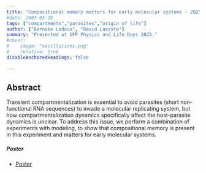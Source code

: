 ```yaml
---
title: "Compositional memory matters for early molecular systems - 2025"
#date: 2003-03-10
tags: ["compartments","parasites","origin of life"]
author: ["Barnabe Ledoux", "David Lacoste"]
summary: "Presented at SFP Physics and Life Days 2025." 
#cover:
#    image: "oscillations.png"
#    relative: true
disableAnchoredHeadings: false

---
```


## Abstract

Transient compartmentalization is essential to avoid parasites (short non-functional RNA sequences) to invade a molecular replicating system, but how  compartmentalization dynamics specifically affect the host-parasite dynamics is unclear. To address this issue, we perform a combination of experiments with modeling, to show that compositional memory is present in this experiment and matters for early molecular systems.

##### Poster

+ [Poster](poster_compartments.pdf)
